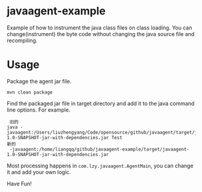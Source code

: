 # javaagent-example
Example of how to instrument the java class files on class loading.
You can change(instrument) the byte code without changing the java source file and recompiling. 
# Usage
Package the agent jar file.
```
mvn clean package
```

Find the packaged jar file in target directory and add it to the java command line options.
For example.
```$xslt
 旧的
java -javaagent:/Users/liuzhengyang/Code/opensource/github/javaagent/target/javaagent-1.0-SNAPSHOT-jar-with-dependencies.jar Test
新的
 -javaagent:/home/liangqq/github/javaagent-example/target/javaagent-1.0-SNAPSHOT-jar-with-dependencies.jar
```

Most processing happens in `com.lzy.javaagent.AgentMain`, you can change it and add your own logic.

Have Fun!
